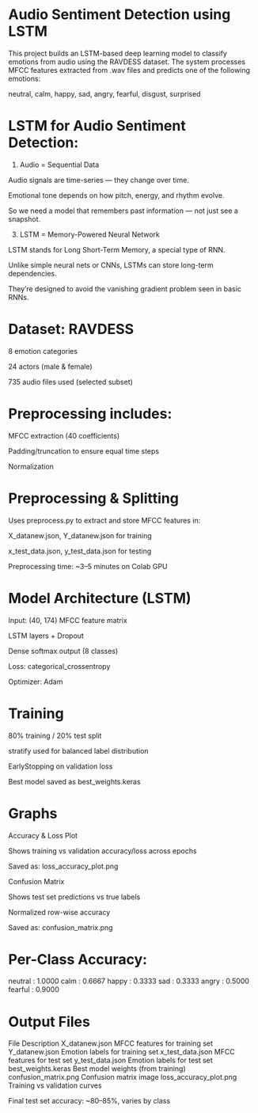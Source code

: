 # Audio Sentiment Detection using LSTM
This project builds an LSTM-based deep learning model to classify emotions from audio using the RAVDESS dataset. The system processes MFCC features extracted from .wav files and predicts one of the following emotions:

neutral, calm, happy, sad, angry, fearful, disgust, surprised

# LSTM for Audio Sentiment Detection:

1. Audio = Sequential Data
   
Audio signals are time-series — they change over time.

Emotional tone depends on how pitch, energy, and rhythm evolve.

So we need a model that remembers past information — not just see a snapshot.

3. LSTM = Memory-Powered Neural Network

LSTM stands for Long Short-Term Memory, a special type of RNN.

Unlike simple neural nets or CNNs, LSTMs can store long-term dependencies.

They’re designed to avoid the vanishing gradient problem seen in basic RNNs.


# Dataset: RAVDESS

8 emotion categories

24 actors (male & female)

735 audio files used (selected subset)

# Preprocessing includes:

MFCC extraction (40 coefficients)

Padding/truncation to ensure equal time steps

Normalization

# Preprocessing & Splitting

Uses preprocess.py to extract and store MFCC features in:

X_datanew.json, Y_datanew.json for training

x_test_data.json, y_test_data.json for testing

Preprocessing time: ~3–5 minutes on Colab GPU

# Model Architecture (LSTM)

Input: (40, 174) MFCC feature matrix

LSTM layers + Dropout

Dense softmax output (8 classes)

Loss: categorical_crossentropy

Optimizer: Adam

# Training

80% training / 20% test split

stratify used for balanced label distribution

EarlyStopping on validation loss

Best model saved as best_weights.keras

# Graphs

Accuracy & Loss Plot

Shows training vs validation accuracy/loss across epochs

Saved as: loss_accuracy_plot.png

Confusion Matrix

Shows test set predictions vs true labels

Normalized row-wise accuracy

Saved as: confusion_matrix.png

# Per-Class Accuracy:

neutral : 1.0000
calm    : 0.6667
happy   : 0.3333
sad     : 0.3333
angry   : 0.5000
fearful : 0.9000


# Output Files
File	Description
X_datanew.json	MFCC features for training set
Y_datanew.json	Emotion labels for training set
x_test_data.json	MFCC features for test set
y_test_data.json	Emotion labels for test set
best_weights.keras	Best model weights (from training)
confusion_matrix.png	Confusion matrix image
loss_accuracy_plot.png	Training vs validation curves



Final test set accuracy: ~80–85%, varies by class
